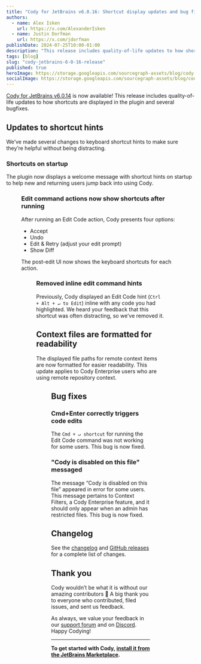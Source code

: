 ```yaml
---
title: "Cody for JetBrains v6.0.16: Shortcut display updates and bug fixes"
authors:
  - name: Alex Isken
    url: https://x.com/AlexanderIsken
  - name: Justin Dorfman
    url: https://x.com/jdorfman
publishDate: 2024-07-25T10:00-01:00
description: "This release includes quality-of-life updates to how shortcuts are displayed in the plugin and several bug fixes."
tags: [blog]
slug: "cody-jetbrains-6-0-16-release"
published: true
heroImage: https://storage.googleapis.com/sourcegraph-assets/blog/cody-jetbrains-6-0-16-release/cody-jetbrains-6.0.16-og-image.jpg
socialImage: https://storage.googleapis.com/sourcegraph-assets/blog/cody-jetbrains-6-0-16-release/cody-jetbrains-6.0.16-og-image.jpg
--- 
```


[Cody for JetBrains v6.0.14](https://plugins.jetbrains.com/plugin/9682-cody-ai-coding-assistant-with-autocomplete--chat) is now available! This release includes quality-of-life updates to how shortcuts are displayed in the plugin and several bugfixes.

## Updates to shortcut hints

We’ve made several changes to keyboard shortcut hints to make sure they’re helpful without being distracting.

### Shortcuts on startup

The plugin now displays a welcome message with shortcut hints on startup to help new and returning users jump back into using Cody.

<Figure
  src="https://storage.googleapis.com/sourcegraph-assets/blog/cody-jetbrains-6-0-16-release/welcome-hotkeys-jetbrains.png"
  alt="Welcome message with keyboard shortcuts"
/>

### Edit command actions now show shortcuts after running

After running an Edit Code action, Cody presents four options:

- Accept 
- Undo
- Edit & Retry (adjust your edit prompt)
- Show Diff

The post-edit UI now shows the keyboard shortcuts for each action.

<Figure
  src="https://storage.googleapis.com/sourcegraph-assets/blog/cody-jetbrains-6-0-16-release/code-edit-shortcuts-jetbrains.png"
  alt="Code Edit command showing keyboard shortcuts"
/>

### Removed inline edit command hints

Previously, Cody displayed an Edit Code hint (`Ctrl + Alt + ↵ to Edit`) inline with any code you had highlighted. We heard your feedback that this shortcut was often distracting, so we’ve removed it.

## Context files are formatted for readability

The displayed file paths for remote context items are now formatted for easier readability. This update applies to Cody Enterprise users who are using remote repository context.

<Figure
  src="https://storage.googleapis.com/sourcegraph-assets/blog/cody-jetbrains-6-0-16-release/old-vs-new-jb.png"
  alt="The old and new file path format for remote context items"
/>

## Bug fixes

### Cmd+Enter correctly triggers code edits

The `Cmd + ↵ shortcut` for running the Edit Code command was not working for some users. This bug is now fixed.

### "Cody is disabled on this file" messaged

The message “Cody is disabled on this file” appeared in error for some users. This message pertains to Context Filters, a Cody Enterprise feature, and it should only appear when an admin has restricted files. This bug is now fixed.

## Changelog

See the [changelog](https://github.com/sourcegraph/jetbrains/releases/tag/v6.0.16) and [GitHub releases](https://github.com/sourcegraph/jetbrains/releases) for a complete list of changes.

## Thank you

Cody wouldn’t be what it is without our amazing contributors 💖 A big thank you to everyone who contributed, filed issues, and sent us feedback.

As always, we value your feedback in our [support forum](https://community.sourcegraph.com/) and on [Discord](https://discord.com/servers/sourcegraph-969688426372825169). Happy Codying!

---

**To get started with Cody, [install it from the JetBrains Marketplace](https://plugins.jetbrains.com/plugin/9682-cody-ai-coding-assistant-with-autocomplete--chat).**
